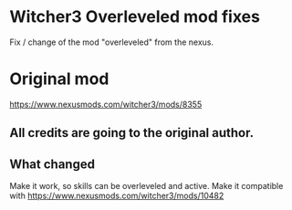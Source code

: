 # Witcher3 Overleveled mod fixes

Fix / change of the mod "overleveled" from the nexus.

# Original mod

https://www.nexusmods.com/witcher3/mods/8355

## All credits are going to the original author.


## What changed

Make it work, so skills can be overleveled and active. Make it compatible with https://www.nexusmods.com/witcher3/mods/10482

